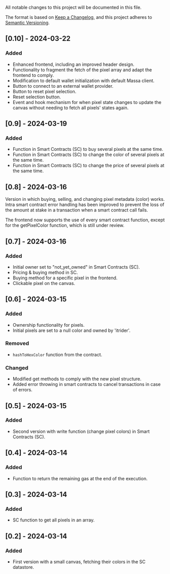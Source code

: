 All notable changes to this project will be documented in this file.

The format is based on [Keep a Changelog](https://keepachangelog.com/en/1.0.0/),
and this project adheres to [Semantic Versioning](https://semver.org/spec/v2.0.0.html).

## [0.10] - 2024-03-22

### Added
- Enhanced frontend, including an improved header design.
- Functionality to fragment the fetch of the pixel array and adapt the frontend to comply.
- Modification to default wallet initialization with default Massa client.
- Button to connect to an external wallet provider.
- Button to reset pixel selection.
- Reset selection button.
- Event and hook mechanism for when pixel state changes to update the canvas without needing to fetch all pixels' states again.

## [0.9] - 2024-03-19

### Added
- Function in Smart Contracts (SC) to buy several pixels at the same time.
- Function in Smart Contracts (SC) to change the color of several pixels at the same time.
- Function in Smart Contracts (SC) to change the price of several pixels at the same time.

## [0.8] - 2024-03-16

Version in which buying, selling, and changing pixel metadata (color) works. Intra smart contract error handling has been improved to prevent the loss of the amount at stake in a transaction when a smart contract call fails. 

The frontend now supports the use of every smart contract function, except for the getPixelColor function, which is still under review.

## [0.7] - 2024-03-16

### Added
- Initial owner set to "not_yet_owned" in Smart Contracts (SC).
- Pricing & buying method in SC.
- Buying method for a specific pixel in the frontend.
- Clickable pixel on the canvas.

## [0.6] - 2024-03-15

### Added
- Ownership functionality for pixels.
- Initial pixels are set to a null color and owned by 'itrider'.

### Removed
- `hashToHexColor` function from the contract.

### Changed
- Modified get methods to comply with the new pixel structure.
- Added error throwing in smart contracts to cancel transactions in case of errors.

## [0.5] - 2024-03-15

### Added
- Second version with write function (change pixel colors) in Smart Contracts (SC).

## [0.4] - 2024-03-14

### Added
- Function to return the remaining gas at the end of the execution.

## [0.3] - 2024-03-14

### Added
- SC function to get all pixels in an array.

## [0.2] - 2024-03-14

### Added
- First version with a small canvas, fetching their colors in the SC datastore.